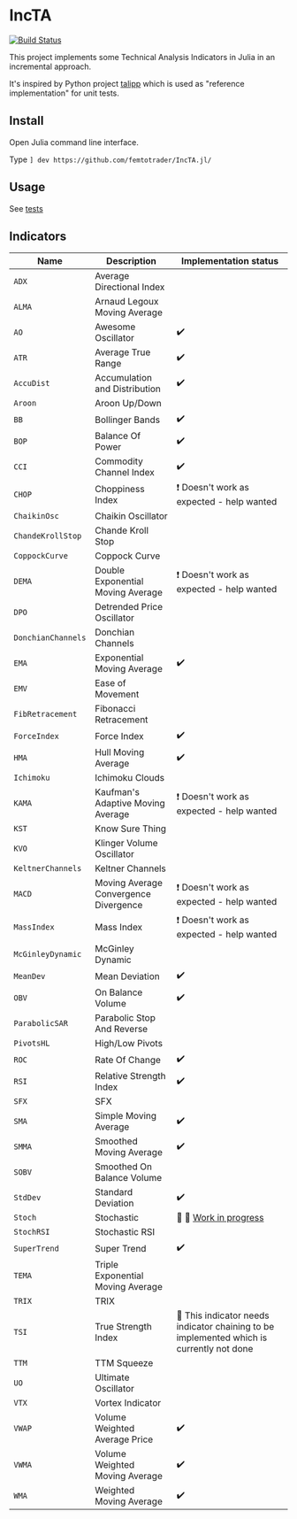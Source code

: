 # IncTA

[![Build Status](https://github.com/femtotrader/IncTA.jl/actions/workflows/CI.yml/badge.svg?branch=master)](https://github.com/femtotrader/IncTA.jl/actions/workflows/CI.yml?query=branch%3Amaster)

This project implements some Technical Analysis Indicators in Julia in an incremental approach.

It's inspired by Python project [talipp](https://github.com/nardew/talipp) which is used as "reference implementation" for unit tests.

## Install
Open Julia command line interface.

Type `] dev https://github.com/femtotrader/IncTA.jl/`

## Usage

See [tests](test/)

## Indicators

| Name | Description | Implementation status |
| --- | --- | --- |
| `ADX` | Average Directional Index |
| `ALMA` | Arnaud Legoux Moving Average |
| `AO` | Awesome Oscillator | :heavy_check_mark:
| `ATR` | Average True Range | :heavy_check_mark:
| `AccuDist` | Accumulation and Distribution | :heavy_check_mark:
| `Aroon` | Aroon Up/Down |
| `BB` | Bollinger Bands | :heavy_check_mark:
| `BOP` | Balance Of Power | :heavy_check_mark:
| `CCI` | Commodity Channel Index | :heavy_check_mark:
| `CHOP` | Choppiness Index | :heavy_exclamation_mark: Doesn't work as expected - help wanted
| `ChaikinOsc` | Chaikin Oscillator |
| `ChandeKrollStop` | Chande Kroll Stop |
| `CoppockCurve` | Coppock Curve |
| `DEMA` | Double Exponential Moving Average | :heavy_exclamation_mark: Doesn't work as expected - help wanted
| `DPO` | Detrended Price Oscillator |
| `DonchianChannels` | Donchian Channels |
| `EMA` | Exponential Moving Average | :heavy_check_mark:
| `EMV` | Ease of Movement |
| `FibRetracement` | Fibonacci Retracement |
| `ForceIndex` | Force Index | :heavy_check_mark:
| `HMA` | Hull Moving Average | :heavy_check_mark:
| `Ichimoku` | Ichimoku Clouds |
| `KAMA` | Kaufman's Adaptive Moving Average | :heavy_exclamation_mark: Doesn't work as expected - help wanted
| `KST` | Know Sure Thing |
| `KVO` | Klinger Volume Oscillator |
| `KeltnerChannels` | Keltner Channels |
| `MACD` | Moving Average Convergence Divergence | :heavy_exclamation_mark: Doesn't work as expected - help wanted
| `MassIndex` | Mass Index | :heavy_exclamation_mark: Doesn't work as expected - help wanted
| `McGinleyDynamic` | McGinley Dynamic |
| `MeanDev` | Mean Deviation | :heavy_check_mark:
| `OBV` | On Balance Volume | :heavy_check_mark:
| `ParabolicSAR` | Parabolic Stop And Reverse |
| `PivotsHL` | High/Low Pivots |
| `ROC` | Rate Of Change | :heavy_check_mark:
| `RSI` | Relative Strength Index | :heavy_check_mark:
| `SFX` | SFX |
| `SMA` | Simple Moving Average | :heavy_check_mark:
| `SMMA` | Smoothed Moving Average | :heavy_check_mark:
| `SOBV` | Smoothed On Balance Volume |
| `StdDev` | Standard Deviation | :heavy_check_mark:
| `Stoch` | Stochastic | :christmas_tree: :construction:  [Work in progress](https://discourse.julialang.org/t/incremental-technical-analysis-indicators/107844/5)
| `StochRSI` | Stochastic RSI |
| `SuperTrend` | Super Trend | :heavy_check_mark:
| `TEMA` | Triple Exponential Moving Average |
| `TRIX` | TRIX |
| `TSI` | True Strength Index | :construction: This indicator needs indicator chaining to be implemented which is currently not done
| `TTM` | TTM Squeeze |
| `UO` | Ultimate Oscillator |
| `VTX` | Vortex Indicator |
| `VWAP` |  Volume Weighted Average Price | :heavy_check_mark:
| `VWMA` | Volume Weighted Moving Average | :heavy_check_mark:
| `WMA` | Weighted Moving Average | :heavy_check_mark:
